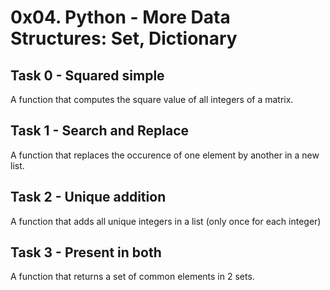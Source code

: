 # 0x04. Python - More Data Structures: Set, Dictionary

## Task 0 - Squared simple
A function that computes the square value of all integers of a matrix.

## Task 1 - Search and Replace
A function that replaces the occurence of one element by another in a new list.

## Task 2 - Unique addition
A function that adds all unique integers in a list (only once for each integer)

## Task 3 - Present in both
A function that returns a set of common elements in 2 sets.
